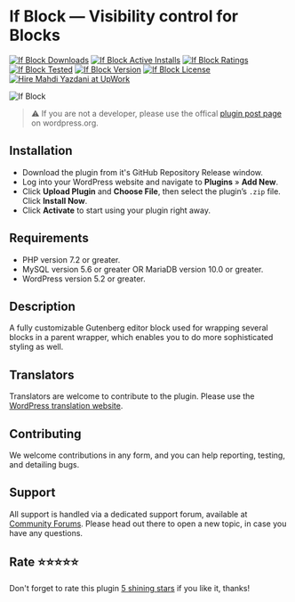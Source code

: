 # If Block — Visibility control for Blocks

[![If Block Downloads](https://img.shields.io/wordpress/plugin/dt/if-block-visibility-control-for-blocks.svg)](https://wordpress.org/plugins/if-block-visibility-control-for-blocks) [![If Block Active Installs](https://img.shields.io/wordpress/plugin/installs/if-block-visibility-control-for-blocks.svg)](https://wordpress.org/plugins/if-block-visibility-control-for-blocks) [![If Block Ratings](https://img.shields.io/wordpress/plugin/r/if-block-visibility-control-for-blocks.svg)](https://wordpress.org/plugins/if-block-visibility-control-for-blocks) [![If Block Tested](https://img.shields.io/wordpress/plugin/tested/if-block-visibility-control-for-blocks.svg)](https://wordpress.org/plugins/if-block-visibility-control-for-blocks) [![If Block Version](https://img.shields.io/wordpress/plugin/v/if-block-visibility-control-for-blocks.svg)](https://wordpress.org/plugins/if-block-visibility-control-for-blocks) [![If Block License](https://img.shields.io/github/license/mypreview/if-block-visibility-control-for-blocks)](https://wordpress.org/plugins/if-block-visibility-control-for-blocks) [![Hire Mahdi Yazdani at UpWork](https://img.shields.io/badge/Hire%20Me-UpWork-37A000)](https://www.upwork.com/o/profiles/users/_~016ad17ad3fc5cce94)

![If Block](https://ps.w.org/if-block-visibility-control-for-blocks/assets/banner-1544x500.jpg?rev=1542924)


> ⚠️ If you are not a developer, please use the offical [plugin post page](https://wordpress.org/plugins/if-block-visibility-control-for-blocks "Download If Block plugin") on wordpress.org.

## Installation

* Download the plugin from it's GitHub Repository Release window.
* Log into your WordPress website and navigate to **Plugins** » **Add New**.
* Click **Upload Plugin** and **Choose File**, then select the plugin’s `.zip` file. Click **Install Now**.
* Click **Activate** to start using your plugin right away.

## Requirements

* PHP version 7.2 or greater.
* MySQL version 5.6 or greater OR MariaDB version 10.0 or greater.
* WordPress version 5.2 or greater.

## Description

A fully customizable Gutenberg editor block used for wrapping several blocks in a parent wrapper, which enables you to do more sophisticated styling as well.

## Translators

Translators are welcome to contribute to the plugin. Please use the [WordPress translation website](https://translate.wordpress.org/projects/wp-plugins/if-block-visibility-control-for-blocks "WordPress translation website").

## Contributing

We welcome contributions in any form, and you can help reporting, testing, and detailing bugs.

## Support

All support is handled via a dedicated support forum, available at [Community Forums](https://wordpress.org/support/plugin/if-block-visibility-control-for-blocks "Community Forums"). Please head out there to open a new topic, in case you have any questions.

## Rate ⭐⭐⭐⭐⭐

Don't forget to rate this plugin [5 shining stars](https://wordpress.org/support/plugin/if-block-visibility-control-for-blocks/reviews/ "5 shining stars") if you like it, thanks! 